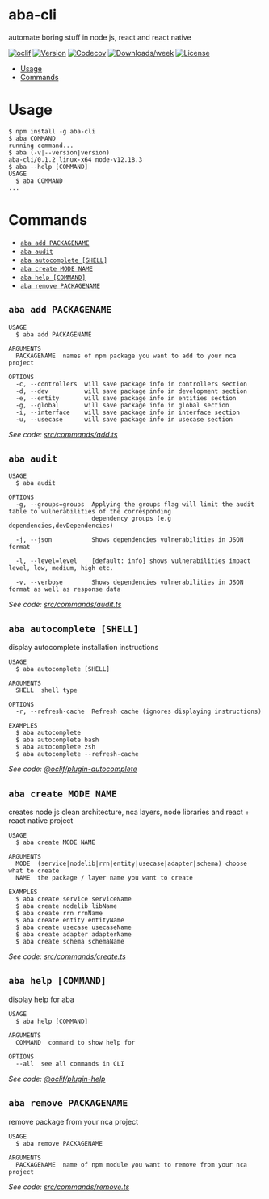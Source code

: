 aba-cli
=======

automate boring stuff in node js, react and react native

[![oclif](https://img.shields.io/badge/cli-oclif-brightgreen.svg)](https://oclif.io)
[![Version](https://img.shields.io/npm/v/aba-cli.svg)](https://npmjs.org/package/aba-cli)
[![Codecov](https://codecov.io/gh/eyousefifar/aba-cli/branch/master/graph/badge.svg)](https://codecov.io/gh/eyousefifar/aba-cli)
[![Downloads/week](https://img.shields.io/npm/dw/aba-cli.svg)](https://npmjs.org/package/aba-cli)
[![License](https://img.shields.io/npm/l/aba-cli.svg)](https://github.com/eyousefifar/aba-cli/blob/master/package.json)

<!-- toc -->
* [Usage](#usage)
* [Commands](#commands)
<!-- tocstop -->
# Usage
<!-- usage -->
```sh-session
$ npm install -g aba-cli
$ aba COMMAND
running command...
$ aba (-v|--version|version)
aba-cli/0.1.2 linux-x64 node-v12.18.3
$ aba --help [COMMAND]
USAGE
  $ aba COMMAND
...
```
<!-- usagestop -->
# Commands
<!-- commands -->
* [`aba add PACKAGENAME`](#aba-add-packagename)
* [`aba audit`](#aba-audit)
* [`aba autocomplete [SHELL]`](#aba-autocomplete-shell)
* [`aba create MODE NAME`](#aba-create-mode-name)
* [`aba help [COMMAND]`](#aba-help-command)
* [`aba remove PACKAGENAME`](#aba-remove-packagename)

## `aba add PACKAGENAME`

```
USAGE
  $ aba add PACKAGENAME

ARGUMENTS
  PACKAGENAME  names of npm package you want to add to your nca project

OPTIONS
  -c, --controllers  will save package info in controllers section
  -d, --dev          will save package info in development section
  -e, --entity       will save package info in entities section
  -g, --global       will save package info in global section
  -i, --interface    will save package info in interface section
  -u, --usecase      will save package info in usecase section
```

_See code: [src/commands/add.ts](https://github.com/eyousefifar/aba-cli/blob/v0.1.2/src/commands/add.ts)_

## `aba audit`

```
USAGE
  $ aba audit

OPTIONS
  -g, --groups=groups  Applying the groups flag will limit the audit table to vulnerabilities of the corresponding
                       dependency groups (e.g dependencies,devDependencies)

  -j, --json           Shows dependencies vulnerabilities in JSON format

  -l, --level=level    [default: info] shows vulnerabilities impact level, low, medium, high etc.

  -v, --verbose        Shows dependencies vulnerabilities in JSON format as well as response data
```

_See code: [src/commands/audit.ts](https://github.com/eyousefifar/aba-cli/blob/v0.1.2/src/commands/audit.ts)_

## `aba autocomplete [SHELL]`

display autocomplete installation instructions

```
USAGE
  $ aba autocomplete [SHELL]

ARGUMENTS
  SHELL  shell type

OPTIONS
  -r, --refresh-cache  Refresh cache (ignores displaying instructions)

EXAMPLES
  $ aba autocomplete
  $ aba autocomplete bash
  $ aba autocomplete zsh
  $ aba autocomplete --refresh-cache
```

_See code: [@oclif/plugin-autocomplete](https://github.com/oclif/plugin-autocomplete/blob/v0.2.0/src/commands/autocomplete/index.ts)_

## `aba create MODE NAME`

creates node js clean architecture, nca layers, node libraries and react + react native project

```
USAGE
  $ aba create MODE NAME

ARGUMENTS
  MODE  (service|nodelib|rrn|entity|usecase|adapter|schema) choose what to create
  NAME  the package / layer name you want to create

EXAMPLES
  $ aba create service serviceName
  $ aba create nodelib libName
  $ aba create rrn rrnName
  $ aba create entity entityName
  $ aba create usecase usecaseName
  $ aba create adapter adapterName
  $ aba create schema schemaName
```

_See code: [src/commands/create.ts](https://github.com/eyousefifar/aba-cli/blob/v0.1.2/src/commands/create.ts)_

## `aba help [COMMAND]`

display help for aba

```
USAGE
  $ aba help [COMMAND]

ARGUMENTS
  COMMAND  command to show help for

OPTIONS
  --all  see all commands in CLI
```

_See code: [@oclif/plugin-help](https://github.com/oclif/plugin-help/blob/v3.2.0/src/commands/help.ts)_

## `aba remove PACKAGENAME`

remove package from your nca project

```
USAGE
  $ aba remove PACKAGENAME

ARGUMENTS
  PACKAGENAME  name of npm module you want to remove from your nca project
```

_See code: [src/commands/remove.ts](https://github.com/eyousefifar/aba-cli/blob/v0.1.2/src/commands/remove.ts)_
<!-- commandsstop -->
